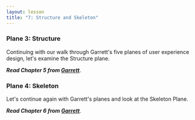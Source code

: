 ```yaml
---
layout: lesson
title: "7: Structure and Skeleton"
---
```

### Plane 3: Structure

Continuing with our walk through Garrett's five planes of user experience design, let's examine the Structure plane.

***Read Chapter 5 from [Garrett][garrett]***.

### Plane 4: Skeleton

Let's continue again with Garrett's planes and look at the Skeleton Plane.

***Read Chapter 6 from [Garrett][garrett]***.


[garrett]: http://0-proquest.safaribooksonline.com.library.cedarville.edu/book/web-design-and-development/9780321688651
